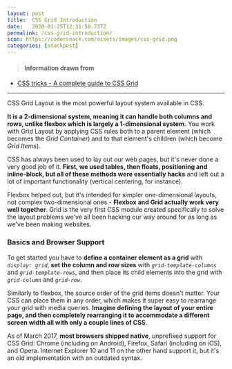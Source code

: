 ```yaml
---
layout: post
title:  CSS Grid Introduction
date:   2020-01-25T12:31:58.737Z
permalink: /css-grid-introduction/
icon: https://codersnack.com/assets/images/css-grid.png
categories: [snackpost]
---
```


> #### Information drawn from

- [CSS tricks - A complete guide to CSS Grid](https://css-tricks.com/snippets/css/complete-guide-grid/)

-------------

CSS Grid Layout is the most powerful layout system available in CSS. 

**It is a 2-dimensional system, meaning it can handle both columns and rows, unlike flexbox which is largely a 1-dimensional system.** You work with Grid Layout by applying CSS rules both to a parent element (which becomes the *Grid Container*) and to that element's children (which become *Grid Items*).

CSS has always been used to lay out our web pages, but it's never done a very good job of it. **First, we used tables, then floats, positioning and inline-block, but all of these methods were essentially hacks** and left out a lot of important functionality (vertical centering, for instance).

Flexbox helped out, but it's intended for simpler one-dimensional layouts, not complex two-dimensional ones - **Flexbox and Grid actually work very well together**. Grid is the very first CSS module created specifically to solve the layout problems we've all been hacking our way around for as long as we've been making websites.

### Basics and Browser Support
To get started you have to **define a container element as a grid** with *`display: grid`*, **set the column and row sizes** with *`grid-template-columns`* and *`grid-template-rows`*, and then place its child elements into the grid with *`grid-column`* and *`grid-row`*. 

Similarly to flexbox, the source order of the grid items doesn't matter. Your CSS can place them in any order, which makes it super easy to rearrange your grid with media queries. **Imagine defining the layout of your entire page, and then completely rearranging it to accommodate a different screen width all with only a couple lines of CSS**.

As of March 2017, **most browsers shipped native**, unprefixed support for CSS Grid: Chrome (including on Android), Firefox, Safari (including on iOS), and Opera. Internet Explorer 10 and 11 on the other hand support it, but it's an old implementation with an outdated syntax.
